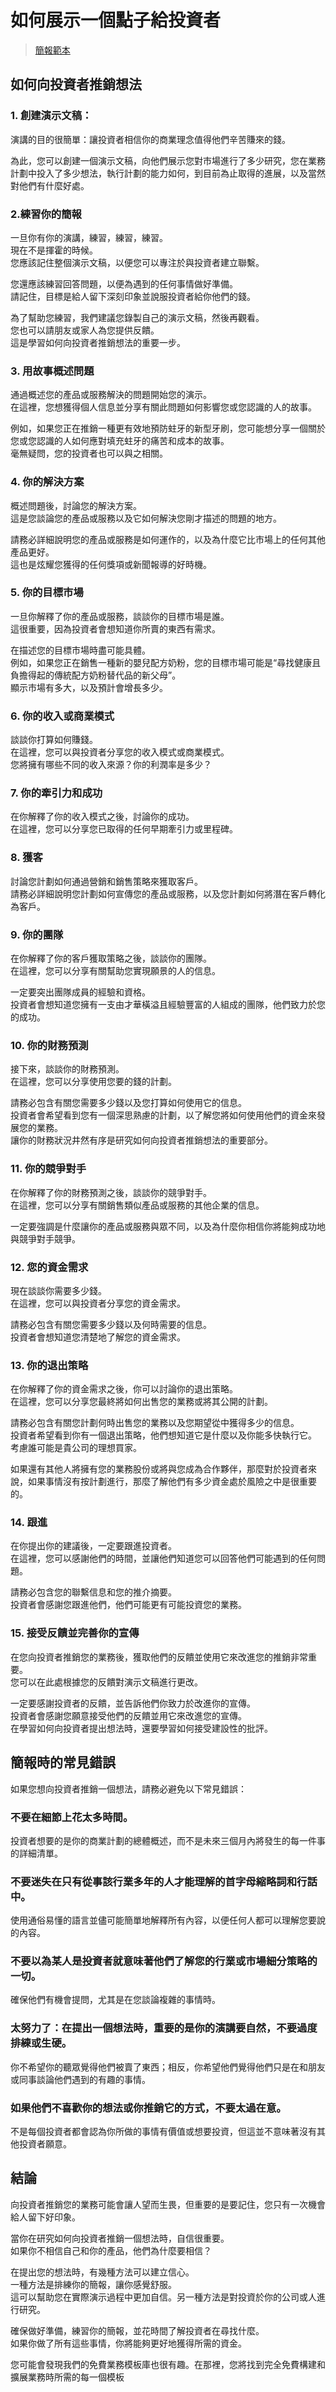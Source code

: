 # 如何展示一個點子給投資者

> [簡報範本](https://alejandrocremades.com/business-templates/)

## 如何向投資者推銷想法
 
### 1. 創建演示文稿：

演講的目的很簡單：讓投資者相信你的商業理念值得他們辛苦賺來的錢。

為此，您可以創建一個演示文稿，向他們展示您對市場進行了多少研究，您在業務計劃中投入了多少想法，執行計劃的能力如何，到目前為止取得的進展，以及當然對他們有什麼好處。
 
### 2.練習你的簡報

一旦你有你的演講，練習，練習，練習。  
現在不是揮霍的時候。  
您應該記住整個演示文稿，以便您可以專注於與投資者建立聯繫。

您還應該練習回答問題，以便為遇到的任何事情做好準備。  
請記住，目標是給人留下深刻印象並說服投資者給你他們的錢。

為了幫助您練習，我們建議您錄製自己的演示文稿，然後再觀看。  
您也可以請朋友或家人為您提供反饋。  
這是學習如何向投資者推銷想法的重要一步。

### 3. 用故事概述問題

通過概述您的產品或服務解決的問題開始您的演示。  
在這裡，您想獲得個人信息並分享有關此問題如何影響您或您認識的人的故事。

例如，如果您正在推銷一種更有效地預防蛀牙的新型牙刷，您可能想分享一個關於您或您認識的人如何應對填充蛀牙的痛苦和成本的故事。  
毫無疑問，您的投資者也可以與之相關。


### 4. 你的解決方案
概述問題後，討論您的解決方案。  
這是您談論您的產品或服務以及它如何解決您剛才描述的問題的地方。

請務必詳細說明您的產品或服務是如何運作的，以及為什麼它比市場上的任何其他產品更好。  
這也是炫耀您獲得的任何獎項或新聞報導的好時機。

### 5. 你的目標市場

一旦你解釋了你的產品或服務，談談你的目標市場是誰。  
這很重要，因為投資者會想知道你所賣的東西有需求。

在描述您的目標市場時盡可能具體。  
例如，如果您正在銷售一種新的嬰兒配方奶粉，您的目標市場可能是“尋找健康且負擔得起的傳統配方奶粉替代品的新父母”。  
顯示市場有多大，以及預計會增長多少。
 

### 6. 你的收入或商業模式

談談你打算如何賺錢。  
在這裡，您可以與投資者分享您的收入模式或商業模式。  
您將擁有哪些不同的收入來源？你的利潤率是多少？


### 7. 你的牽引力和成功

在你解釋了你的收入模式之後，討論你的成功。  
在這裡，您可以分享您已取得的任何早期牽引力或里程碑。

### 8. 獲客

討論您計劃如何通過營銷和銷售策略來獲取客戶。  
請務必詳細說明您計劃如何宣傳您的產品或服務，以及您計劃如何將潛在客戶轉化為客戶。

### 9. 你的團隊

在你解釋了你的客戶獲取策略之後，談談你的團隊。  
在這裡，您可以分享有關幫助您實現願景的人的信息。

一定要突出團隊成員的經驗和資格。  
投資者會想知道您擁有一支由才華橫溢且經驗豐富的人組成的團隊，他們致力於您的成功。


### 10. 你的財務預測

接下來，談談你的財務預測。  
在這裡，您可以分享使用您要的錢的計劃。

請務必包含有關您需要多少錢以及您打算如何使用它的信息。  
投資者會希望看到您有一個深思熟慮的計劃，以了解您將如何使用他們的資金來發展您的業務。  
讓你的財務狀況井然有序是研究如何向投資者推銷想法的重要部分。

### 11. 你的競爭對手

在你解釋了你的財務預測之後，談談你的競爭對手。  
在這裡，您可以分享有關銷售類似產品或服務的其他企業的信息。  

一定要強調是什麼讓你的產品或服務與眾不同，以及為什麼你相信你將能夠成功地與競爭對手競爭。

### 12. 您的資金需求

現在談談你需要多少錢。  
在這裡，您可以與投資者分享您的資金需求。

請務必包含有關您需要多少錢以及何時需要的信息。  
投資者會想知道您清楚地了解您的資金需求。

### 13. 你的退出策略

在你解釋了你的資金需求之後，你可以討論你的退出策略。  
在這裡，您可以分享您最終將如何出售您的業務或將其公開的計劃。

請務必包含有關您計劃何時出售您的業務以及您期望從中獲得多少的信息。  
投資者希望看到你有一個退出策略，他們想知道它是什麼以及你能多快執行它。  
考慮誰可能是貴公司的理想買家。

如果還有其他人將擁有您的業務股份或將與您成為合作夥伴，那麼對於投資者來說，如果事情沒有按計劃進行，那麼了解他們有多少資金處於風險之中是很重要的。

### 14. 跟進

在你提出你的建議後，一定要跟進投資者。  
在這裡，您可以感謝他們的時間，並讓他們知道您可以回答他們可能遇到的任何問題。

請務必包含您的聯繫信息和您的推介摘要。  
投資者會感謝您跟進他們，他們可能更有可能投資您的業務。

### 15. 接受反饋並完善你的宣傳

在您向投資者推銷您的業務後，獲取他們的反饋並使用它來改進您的推銷非常重要。  
您可以在此處根據您的反饋對演示文稿進行更改。

一定要感謝投資者的反饋，並告訴他們你致力於改進你的宣傳。  
投資者會感謝您願意接受他們的反饋並用它來改進您的宣傳。  
在學習如何向投資者提出想法時，還要學習如何接受建設性的批評。

## 簡報時的常見錯誤

如果您想向投資者推銷一個想法，請務必避免以下常見錯誤：

### 不要在細節上花太多時間。
投資者想要的是你的商業計劃的總體概述，而不是未來三個月內將發生的每一件事的詳細清單。

### 不要迷失在只有從事該行業多年的人才能理解的首字母縮略詞和行話中。
使用通俗易懂的語言並儘可能簡單地解釋所有內容，以便任何人都可以理解您要說的內容。

### 不要以為某人是投資者就意味著他們了解您的行業或市場細分策略的一切。
確保他們有機會提問，尤其是在您談論複雜的事情時。

### 太努力了：在提出一個想法時，重要的是你的演講要自然，不要過度排練或生硬。
你不希望你的聽眾覺得他們被賣了東西；相反，你希望他們覺得他們只是在和朋友或同事談論他們遇到的有趣的事情。

### 如果他們不喜歡你的想法或你推銷它的方式，不要太過在意。
不是每個投資者都會認為你所做的事情有價值或想要投資，但這並不意味著沒有其他投資者願意。

## 結論

向投資者推銷您的業務可能會讓人望而生畏，但重要的是要記住，您只有一次機會給人留下好印象。

當你在研究如何向投資者推銷一個想法時，自信很重要。  
如果你不相信自己和你的產品，他們為什麼要相信？

在提出您的想法時，有幾種方法可以建立信心。    
一種方法是排練你的簡報，讓你感覺舒服。  
這可以幫助您在實際演示過程中更加自信。另一種方法是對投資於你的公司或人進行研究。

確保做好準備，練習你的簡報，並花時間了解投資者在尋找什麼。  
如果你做了所有這些事情，你將能夠更好地獲得所需的資金。

您可能會發現我們的免費業務模板庫也很有趣。在那裡，您將找到完全免費構建和擴展業務時所需的每一個模板
